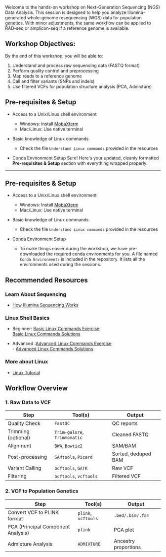 Welcome to the hands-on workshop on Next-Generation Sequencing (NGS) Data Analysis. This session is designed to help you analyze Illumina-generated whole-genome resequencing (WGS) data for population genetics.
With minor adjustments, the same workflow can be applied to RAD-seq or amplicon-seq if a reference genome is available.

## Workshop Objectives: 

By the end of this workshop, you will be able to:

1. Understand and process raw sequencing data (FASTQ format)
2. Perform quality control and preprocessing
3. Map reads to a reference genome
4. Call and filter variants (SNPs and indels)
5. Use filtered VCFs for population structure analysis (PCA, Admixture)


## Pre-requisites & Setup

- Access to a Unix/Linux shell environment
  - Windows: Install [MobaXterm](https://mobaxterm.mobatek.net)
  - Mac/Linux: Use native terminal

- Basic knowledge of Linux commands
  - Check the file `Understand Linux commands` provided in the resources
 
- Conda Environment Setup
Sure! Here's your updated, cleanly formatted **Pre-requisites & Setup** section with everything wrapped properly:

---

## Pre-requisites & Setup

- Access to a Unix/Linux shell environment  
  - Windows: Install [MobaXterm](https://mobaxterm.mobatek.net)  
  - Mac/Linux: Use native terminal  

- Basic knowledge of Linux commands  
  - Check the file `Understand Linux commands` provided in the resources  

- Conda Environment Setup  
  - To make things easier during the workshop, we have pre-downloaded the required conda environments for you. A file named `Conda Environments` is included in the repository. It lists all the environments used during the sessions.

## Recommended Resources

###  Learn About Sequencing

- [How Illumina Sequencing Works](https://www.youtube.com/watch?v=fCd6B5HRaZ8&t=238s)

###  Linux Shell Basics

- Beginner: [Basic Linux Commands Exercise](https://github.com/PoODL-CES/Genomics_learning_workshop/blob/main/Linux_basics.sh) \
            [Basic Linux Commands Solutions](https://github.com/PoODL-CES/Genomics_learning_workshop/blob/main/Linux_basics_solutions.sh)

- Advanced :[Advanced Linux Commands Exercise](https://github.com/PoODL-CES/Genomics_learning_workshop/blob/main/Linux_advanced.sh) \
            - [Advanced Linux Commands Solutions](https://github.com/PoODL-CES/Genomics_learning_workshop/blob/main/Linux_advanced_solutions.sh)


### More about Linux

- [Linux Tutorial](https://ryanstutorials.net/linuxtutorial/navigation.php)


## Workflow Overview

### 1. Raw Data to VCF

| Step | Tool(s) | Output |
|------|---------|--------|
| Quality Check | `FastQC` | QC reports |
| Trimming (optional) | `Trim-galore`, `Trimmomatic` | Cleaned FASTQ |
| Alignment | `BWA`, `Bowtie2` | SAM/BAM |
| Post-processing | `SAMtools`, `Picard` | Sorted, deduped BAM |
| Variant Calling | `bcftools`, `GATK` | Raw VCF |
| Filtering | `bcftools`, `vcftools` | Filtered VCF |

### 2. VCF to Population Genetics

| Step | Tool(s) | Output |
|------|---------|--------|
| Convert VCF to PLINK format | `plink`, `vcftools` | `.bed/.bim/.fam` |
| PCA (Principal Component Analysis) | `plink` | PCA plot |
| Admixture Analysis | `ADMIXTURE` | Ancestry proportions |
